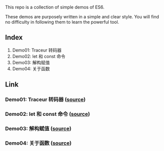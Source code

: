 This repo is a collection of simple demos of ES6.

These demos are purposely written in a simple and clear style. You will find no difficulty in following them to learn the powerful tool.

## Index
1. Demo01: Traceur 转码器
1. Demo02: let 和 const 命令
1. Demo03: 解构赋值
1. Demo04: 关于函数

## Link
### Demo01: Traceur 转码器  ([source](https://github.com/lianggzone/ecmascript6-demos/tree/master/demo01))
### Demo02: let 和 const 命令 ([source](https://github.com/lianggzone/ecmascript6-demos/tree/master/demo02))
### Demo03: 解构赋值 ([source](https://github.com/lianggzone/ecmascript6-demos/tree/master/demo03))
### Demo04: 关于函数 ([source](https://github.com/lianggzone/ecmascript6-demos/tree/master/demo04))
